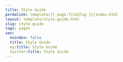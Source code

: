 ```yaml
---
title: Style Guide
permalink: template/{{ page.fileSlug }}/index.html
layout: template/style-guide.html
slug: style-guide
tags: pages
seo:
  noindex: false
  title: Style Guide
  og:title: Style Guide
  twitter:title: Style Guide
---
```



